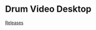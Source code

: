 # Drum Video Desktop

[Releases](https://github.com/DrumTechnologiesLtd/drum-video-desktop-releases/releases)
